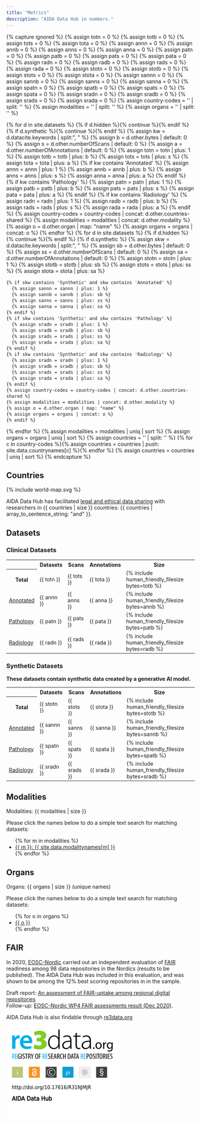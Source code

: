 ```yaml
---
title: "Metrics"
description: "AIDA Data Hub in numbers."
---
```

{% capture ignored %}
  {% assign totn = 0 %}
  {% assign totb = 0 %}
  {% assign tots = 0 %}
  {% assign tota = 0 %}
  {% assign annn = 0 %}
  {% assign annb = 0 %}
  {% assign anns = 0 %}
  {% assign anna = 0 %}
  {% assign patn = 0 %}
  {% assign patb = 0 %}
  {% assign pats = 0 %}
  {% assign pata = 0 %}
  {% assign radn = 0 %}
  {% assign radb = 0 %}
  {% assign rads = 0 %}
  {% assign rada = 0 %}
  {% assign stotn = 0 %}
  {% assign stotb = 0 %}
  {% assign stots = 0 %}
  {% assign stota = 0 %}
  {% assign sannn = 0 %}
  {% assign sannb = 0 %}
  {% assign sanns = 0 %}
  {% assign sanna = 0 %}
  {% assign spatn = 0 %}
  {% assign spatb = 0 %}
  {% assign spats = 0 %}
  {% assign spata = 0 %}
  {% assign sradn = 0 %}
  {% assign sradb = 0 %}
  {% assign srads = 0 %}
  {% assign srada = 0 %}
  {% assign country-codes = '' | split: '' %}
  {% assign modalities = '' | split: '' %}
  {% assign organs = '' | split: '' %}


  {% for d in site.datasets %}
    {% if d.hidden %}{% continue  %}{% endif %}
    {% if d.synthetic %}{% continue  %}{% endif %}
    {% assign kw = d.datacite.keywords | split:", " %}
    {% assign b = d.other.bytes | default: 0 %}
    {% assign s = d.other.numberOfScans | default: 0 %}
    {% assign a = d.other.numberOfAnnotations | default: 0 %}
    {% assign totn = totn | plus: 1 %}
    {% assign totb = totb | plus: b %}
    {% assign tots = tots | plus: s %}
    {% assign tota = tota | plus: a %}
    {% if kw contains 'Annotated' %}
      {% assign annn = annn | plus: 1 %}
      {% assign annb = annb | plus: b %}
      {% assign anns = anns | plus: s %}
      {% assign anna = anna | plus: a %}
    {% endif %}
    {% if kw contains 'Pathology' %}
      {% assign patn = patn | plus: 1 %}
      {% assign patb = patb | plus: b %}
      {% assign pats = pats | plus: s %}
      {% assign pata = pata | plus: a %}
    {% endif %}
    {% if kw contains 'Radiology' %}
      {% assign radn = radn | plus: 1 %}
      {% assign radb = radb | plus: b %}
      {% assign rads = rads | plus: s %}
      {% assign rada = rada | plus: a %}
    {% endif %}
    {% assign country-codes = country-codes | concat: d.other.countries-shared %}
    {% assign modalities = modalities | concat: d.other.modality %}
    {% assign o = d.other.organ | map: "name" %}
    {% assign organs = organs | concat: o %}
  {% endfor %}
  {% for d in site.datasets %}
    {% if d.hidden %}{% continue  %}{% endif %}
    {% if d.synthetic %}
    {% assign skw = d.datacite.keywords | split:", " %}
    {% assign sb = d.other.bytes | default: 0 %}
    {% assign ss = d.other.numberOfScans | default: 0 %}
    {% assign sa = d.other.numberOfAnnotations | default: 0 %}
    {% assign stotn = stotn | plus: 1 %}
    {% assign stotb = stotb | plus: sb %}
    {% assign stots = stots | plus: ss %}
    {% assign stota = stota | plus: sa %}


    {% if skw contains 'Synthetic' and skw contains 'Annotated' %}
      {% assign sannn = sannn | plus: 1 %}
      {% assign sannb = sannb | plus: sb %}
      {% assign sanns = sanns | plus: ss %}
      {% assign sanna = sanna | plus: sa %}
    {% endif %}
    {% if skw contains 'Synthetic' and skw contains 'Pathology' %}
      {% assign sradn = sradn | plus: 1 %}
      {% assign sradb = sradb | plus: sb %}
      {% assign srads = srads | plus: ss %}
      {% assign srada = srada | plus: sa %}
    {% endif %}
    {% if skw contains 'Synthetic' and skw contains 'Radiology' %}
      {% assign sradn = sradn | plus: 1 %}
      {% assign sradb = sradb | plus: sb %}
      {% assign srads = srads | plus: ss %}
      {% assign srada = srada | plus: sa %}
    {% endif %}
    {% assign country-codes = country-codes | concat: d.other.countries-shared %}
    {% assign modalities = modalities | concat: d.other.modality %}
    {% assign o = d.other.organ | map: "name" %}
    {% assign organs = organs | concat: o %}
    {% endif %}
  {% endfor %}
  {% assign modalities = modalities | uniq | sort %}
  {% assign organs = organs | uniq | sort %}
  {% assign countries = '' | split: '' %}
  {% for c in country-codes %}{% assign countries = countries | push: site.data.countrynames[c] %}{% endfor %}
  {% assign countries = countries | uniq | sort %}
{% endcapture %}
## Countries
{% include world-map.svg %}

AIDA Data Hub has facilitated [legal and ethical data sharing](../sharing/overview/#share-outside-of-aida) with researchers in {{ countries | size }} countries:
{{ countries | array_to_sentence_string: "and" }}.

## Datasets
### Clinical Datasets
<table class="info-box">
  <tr><th></th><th>Datasets</th><th>Scans</th><th>Annotations</th><th>Size</th></tr>
  <tr>
    <th>Total</th>
    <td>{{ totn }}</td>
    <td>{{ tots }}</td>
    <td>{{ tota }}</td>
    <td>{% include human_friendly_filesize bytes=totb %}</td>
  </tr>
  <tr>
    <td><a href="/datasets/search/?q=Annotated">Annotated</a></td>
    <td>{{ annn }}</td>
    <td>{{ anns }}</td>
    <td>{{ anna }}</td>
    <td>{% include human_friendly_filesize bytes=annb %}</td>
  </tr>
  <tr>
    <td><a href="/datasets/search/?q=Subject:Pathology">Pathology</a></td>
    <td>{{ patn }}</td>
    <td>{{ pats }}</td>
    <td>{{ pata }}</td>
    <td>{% include human_friendly_filesize bytes=patb %}</td>
  </tr>
  <tr>
    <td><a href="/datasets/search/?q=Subject:Radiology">Radiology</a></td>
    <td>{{ radn }}</td>
    <td>{{ rads }}</td>
    <td>{{ rada }}</td>
    <td>{% include human_friendly_filesize bytes=radb %}</td>
  </tr>
</table>

### Synthetic Datasets
<p><b>  
These datasets contain synthetic data created by a generative AI model.
</b></p>
<table class="info-box">
  <tr><th></th><th>Datasets</th><th>Scans</th><th>Annotations</th><th>Size</th></tr>
  <tr>
    <th>Total</th>
    <td>{{ stotn }}</td>
    <td>{{ stots }}</td>
    <td>{{ stota }}</td>
    <td>{% include human_friendly_filesize bytes=stotb %}</td>
  </tr>
  <tr>
    <td><a href="/datasets/search/?q=Annotated">Annotated</a></td>
    <td>{{ sannn }}</td>
    <td>{{ sanns }}</td>
    <td>{{ sanna }}</td>
    <td>{% include human_friendly_filesize bytes=sannb %}</td>
  </tr>
  <tr>
    <td><a href="/datasets/search/?q=Subject:Pathology">Pathology</a></td>
    <td>{{ spatn }}</td>
    <td>{{ spats }}</td>
    <td>{{ spata }}</td>
    <td>{% include human_friendly_filesize bytes=spatb %}</td>
  </tr>
  <tr>
    <td><a href="/datasets/search/?q=Subject:Radiology">Radiology</a></td>
    <td>{{ sradn }}</td>
    <td>{{ srads }}</td>
    <td>{{ srada }}</td>
    <td>{% include human_friendly_filesize bytes=sradb %}</td>
  </tr>
</table>

## Modalities
Modalities: {{ modalities | size }}

Please click the names below to do a simple text search for matching datasets:

<ul>
{% for m in modalities %}
  <li><a href="/datasets/search/?q=Modality:{{ m }}">{{ m }}: {{ site.data.modalitynames[m] }}</a></li>
{% endfor %}
</ul>

## Organs
Organs: {{ organs | size }} (unique names)

Please click the names below to do a simple text search for matching datasets:

<ul>
{% for o in organs %}
  <li><a href="/datasets/search/?q=Organ:{{ o }}">{{ o }}</a></li>
{% endfor %}
</ul>

## FAIR
In 2020, [EOSC-Nordic](https://www.eosc-nordic.eu/) carried out an independent evaluation of [FAIR](https://www.go-fair.org/fair-principles/) readiness among 98 data repositories in the Nordics (results to be published). The AIDA Data Hub was included in this evaluation, and was shown to be among the 12% best scoring repositories in in the sample.

Draft report: [An assessment of FAIR-uptake among regional digital repositories](https://doi.org/10.5281/zenodo.4045402)  
Follow-up: [EOSC-Nordic WP4 FAIR assessments result (Dec 2020)](https://docs.google.com/spreadsheets/d/1MBTMXb5SIeaBKiyEzlmgJtQtxNS1zZTgTvTk9A2vgdc/edit#gid=0).

AIDA Data Hub is also findable through [re3data.org](https://www.re3data.org/repository/r3d100013031)

<a id="badge" href="https://www.re3data.org/repository/r3d100013031">
  <img src="/assets/icons/badges/re3data-large.png" style="margin-bottom: -2em;">
</a>
